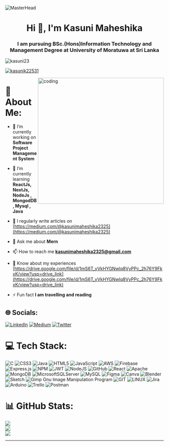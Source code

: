 ![MasterHead](https://camo.githubusercontent.com/ba9f3bd30647e352a3f5e1e45eb45c6ec7bad6155cd16aaedf4a426738da0ca5/68747470733a2f2f696e646f616e616c79746963612e636f6d2f7374617469632f696d616765732f62616e6e6572722e676966)
<h1 align="center">Hi 👋, I'm Kasuni Maheshika</h1>
<h3 align="center">I am pursuing BSc.(Hons)Information Technology and Management Degree at University of Moratuwa at Sri Lanka</h3>

<p align="left"> <img src="https://komarev.com/ghpvc/?username=kasuni23&label=Profile%20views&color=0e75b6&style=flat" alt="kasuni23" /> </p>
<p align="left"> <a href="https://twitter.com/kasunik22531" target="blank"><img src="https://img.shields.io/twitter/follow/kasunik22531?logo=twitter&style=for-the-badge" alt="kasunik22531" /></a> </p>
<img align="right" alt="coding" width ="400" src="https://media.tenor.com/S59bPkT0pqcAAAAC/programming.gif">

# 💫 About Me:
- 🔭 I’m currently working on **Software Project Management System**

- 🌱 I’m currently learning **ReactJs, NextJs, NodeJs , MongodDB, Mysql , Java**

- 📝 I regularly write articles on [https://medium.com/@kasunimaheshika2325](https://medium.com/@kasunimaheshika2325)

- 💬 Ask me about **Mern**

- 📫 How to reach me **kasunimaheshika2325@gmail.com**

- 📄 Know about my experiences [https://drive.google.com/file/d/1mS6T_yVkHYGNwlq8VyPPc_2h76Y9FkxK/view?usp=drive_link](https://drive.google.com/file/d/1mS6T_yVkHYGNwlq8VyPPc_2h76Y9FkxK/view?usp=drive_link)

- ⚡ Fun fact **I am travelling and reading**


## 🌐 Socials:
[![LinkedIn](https://img.shields.io/badge/LinkedIn-%230077B5.svg?logo=linkedin&logoColor=white)](https://linkedin.com/in/kasuni-maheshika) [![Medium](https://img.shields.io/badge/Medium-12100E?logo=medium&logoColor=white)](https://medium.com/@@kasunimaheshika2325) [![Twitter](https://img.shields.io/badge/Twitter-%231DA1F2.svg?logo=Twitter&logoColor=white)](https://twitter.com/@KASUNIK22531) 

# 💻 Tech Stack:
![C](https://img.shields.io/badge/c-%2300599C.svg?style=for-the-badge&logo=c&logoColor=white) ![CSS3](https://img.shields.io/badge/css3-%231572B6.svg?style=for-the-badge&logo=css3&logoColor=white) ![Java](https://img.shields.io/badge/java-%23ED8B00.svg?style=for-the-badge&logo=java&logoColor=white) ![HTML5](https://img.shields.io/badge/html5-%23E34F26.svg?style=for-the-badge&logo=html5&logoColor=white) ![JavaScript](https://img.shields.io/badge/javascript-%23323330.svg?style=for-the-badge&logo=javascript&logoColor=%23F7DF1E) ![AWS](https://img.shields.io/badge/AWS-%23FF9900.svg?style=for-the-badge&logo=amazon-aws&logoColor=white) ![Firebase](https://img.shields.io/badge/firebase-%23039BE5.svg?style=for-the-badge&logo=firebase) ![Express.js](https://img.shields.io/badge/express.js-%23404d59.svg?style=for-the-badge&logo=express&logoColor=%2361DAFB) ![NPM](https://img.shields.io/badge/NPM-%23000000.svg?style=for-the-badge&logo=npm&logoColor=white) ![JWT](https://img.shields.io/badge/JWT-black?style=for-the-badge&logo=JSON%20web%20tokens) ![NodeJS](https://img.shields.io/badge/node.js-6DA55F?style=for-the-badge&logo=node.js&logoColor=white) ![GitHub](https://img.shields.io/badge/GitHub-%23121011.svg?style=for-the-badge&logo=github&logoColor=white) ![React](https://img.shields.io/badge/react-%2320232a.svg?style=for-the-badge&logo=react&logoColor=%2361DAFB) ![Apache](https://img.shields.io/badge/apache-%23D42029.svg?style=for-the-badge&logo=apache&logoColor=white) ![MongoDB](https://img.shields.io/badge/MongoDB-%234ea94b.svg?style=for-the-badge&logo=mongodb&logoColor=white) ![MicrosoftSQLServer](https://img.shields.io/badge/Microsoft%20SQL%20Sever-CC2927?style=for-the-badge&logo=microsoft%20sql%20server&logoColor=white) ![MySQL](https://img.shields.io/badge/mysql-%2300f.svg?style=for-the-badge&logo=mysql&logoColor=white) 	![Figma](https://img.shields.io/badge/figma-%23F24E1E.svg?style=for-the-badge&logo=figma&logoColor=white) ![Canva](https://img.shields.io/badge/Canva-%2300C4CC.svg?style=for-the-badge&logo=Canva&logoColor=white) ![Blender](https://img.shields.io/badge/blender-%23F5792A.svg?style=for-the-badge&logo=blender&logoColor=white) ![Sketch](https://img.shields.io/badge/Sketch-FFB387?style=for-the-badge&logo=sketch&logoColor=black) ![Gimp Gnu Image Manipulation Program](https://img.shields.io/badge/Gimp-657D8B?style=for-the-badge&logo=gimp&logoColor=FFFFFF) ![GIT](https://img.shields.io/badge/Git-fc6d26?style=for-the-badge&logo=git&logoColor=white) ![LINUX](https://img.shields.io/badge/Linux-FCC624?style=for-the-badge&logo=linux&logoColor=black) ![Jira](https://img.shields.io/badge/jira-%230A0FFF.svg?style=for-the-badge&logo=jira&logoColor=white) ![Arduino](https://img.shields.io/badge/-Arduino-00979D?style=for-the-badge&logo=Arduino&logoColor=white) ![Trello](https://img.shields.io/badge/Trello-%23026AA7.svg?style=for-the-badge&logo=Trello&logoColor=white) ![Postman](https://img.shields.io/badge/Postman-FF6C37?style=for-the-badge&logo=postman&logoColor=white)
# 📊 GitHub Stats:
![](https://github-readme-stats.vercel.app/api?username=Kasuni23&theme=radical&hide_border=false&include_all_commits=true&count_private=true)<br/>
![](https://github-readme-streak-stats.herokuapp.com/?user=Kasuni23&theme=radical&hide_border=false)<br/>
![](https://github-readme-stats.vercel.app/api/top-langs/?username=Kasuni23&theme=radical&hide_border=false&include_all_commits=true&count_private=true&layout=compact)

---


<!-- Proudly created with GPRM ( https://gprm.itsvg.in ) -->

